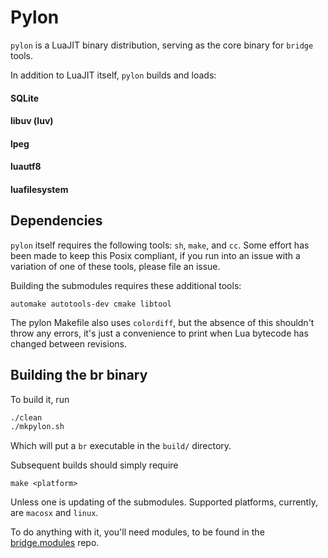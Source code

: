# Pylon


`pylon` is a LuaJIT binary distribution, serving as the core binary for `bridge`
tools.

In addition to LuaJIT itself, `pylon` builds and loads:

#### SQLite

#### libuv (luv)

#### lpeg

#### luautf8

#### luafilesystem


## Dependencies

`pylon` itself requires the following tools: `sh`, `make`, and `cc`.  Some 
effort has been made to keep this Posix compliant, if you run into an issue with
a variation of one of these tools, please file an issue.

Building the submodules requires these additional tools:

    automake autotools-dev cmake libtool
    
The pylon Makefile also uses `colordiff`, but the absence of this shouldn't 
throw any errors, it's just a convenience to print when Lua bytecode has
changed between revisions.


## Building the br binary

To build it, run

```sh
./clean
./mkpylon.sh
```

Which will put a `br` executable in the `build/` directory.

Subsequent builds should simply require

    make <platform>

Unless one is updating of the submodules.  Supported platforms, currently, are
`macosx` and `linux`.

To do anything with it, you'll need modules, to be found in the
[bridge.modules][0] repo.

[0]: https://gitlab.special-circumstanc.es/bridge-tools/bridge.modules